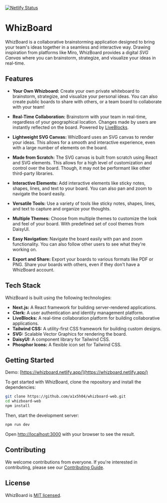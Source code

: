 [![Netlify Status](https://api.netlify.com/api/v1/badges/d28e983e-c4f9-49f5-bc60-cfb3ede002a9/deploy-status)](https://app.netlify.com/sites/whizboard/deploys)

# WhizBoard

WhizBoard is a collaborative brainstorming application designed to bring your team's ideas together in a seamless and interactive way. Drawing inspiration from platforms like Miro, WhizBoard provides a digital _SVG Canvas_ where you can brainstorm, strategize, and visualize your ideas in real-time.

## Features

- **Your Own Whizboard:** Create your own private whiteboard to brainstorm, strategize, and visualize your personal ideas. You can also create public boards to share with others, or a team board to collaborate with your team!

- **Real-Time Collaboration:** Brainstorm with your team in real-time, regardless of your geographical location. Changes made by users are instantly reflected on the board. Powered by [LiveBlocks](https://liveblocks.io/).

- **Lightweight SVG Canvas:** WhizBoard uses an SVG canvas to render your ideas. This allows for a smooth and interactive experience, even with a large number of elements on the board.

- **Made from Scratch:** The SVG canvas is built from scratch using React and SVG elements. This allows for a high level of customization and control over the board. Though, it may not be performant like other third-party libraries.

- **Interactive Elements:** Add interactive elements like sticky notes, shapes, lines, and text to your board. You can also pan and zoom to navigate the board easily.

- **Versatile Tools:** Use a variety of tools like sticky notes, shapes, lines, and text to capture and organize your thoughts.

- **Multiple Themes:** Choose from multiple themes to customize the look and feel of your board. With predefined set of cool themes from DaisyUI.

- **Easy Navigation:** Navigate the board easily with pan and zoom functionality. You can also follow other users to see what they're working on.

- **Export and Share:** Export your boards to various formats like PDF or PNG. Share your boards with others, even if they don't have a WhizBoard account.

## Tech Stack

WhizBoard is built using the following technologies:

- **Next.js:** A React framework for building server-rendered applications.
- **Clerk:** A user authentication and identity management platform.
- **LiveBlocks:** A real-time collaboration platform for building collaborative applications.
- **Tailwind CSS:** A utility-first CSS framework for building custom designs.
- **SVG:** Scalable Vector Graphics for rendering the board.
- **DaisyUI:** A component library for Tailwind CSS.
- **Phosphor Icons:** A flexible icon set for Tailwind CSS.

## Getting Started

Demo: [https://whizboard.netlify.app/](https://whizboard.netlify.app/)

To get started with WhizBoard, clone the repository and install the dependencies:

```bash
git clone https://github.com/a1x5h04/whizboard-web.git
cd whizboard-web
npm install
```

Then, start the development server:

```bash
npm run dev
```

Open [http://localhost:3000](http://localhost:3000) with your browser to see the result.

## Contributing

We welcome contributions from everyone. If you're interested in contributing, please see our [Contributing Guide](CONTRIBUTING.md).

## License

WhizBoard is [MIT licensed](LICENSE).
